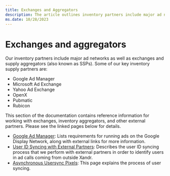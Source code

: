 ```yaml
---
title: Exchanges and Aggregators
description: The article outlines inventory partners include major ad networks as well as exchanges and supply aggregators which are also known as SSPs. 
ms.date: 10/28/2023
---
```


# Exchanges and aggregators

Our inventory partners include major ad networks as well as exchanges and supply aggregators (also known as SSPs). Some of our key inventory supply partners are:

- Google Ad Manager
- Microsoft Ad Exchange
- Yahoo Ad Exchange
- OpenX
- Pubmatic
- Rubicon

This section of the documentation contains reference information for working with exchanges, inventory aggregators, and other external partners. Please see the linked pages below for details.

- [Google Ad Manager](doubleclick-ad-exchange-adx.md): Lists requirements for running ads on the Google Display Network, along with external links for more information.
- [User ID Syncing with External Partners](user-id-syncing-with-external-partners.md): Describes the user ID syncing process that we perform with external partners in order to identify users in ad calls coming from outside Xandr.
- [Asynchronous Usersync Pixels](asynchronous-usersync-pixels.md): This page explains the process of user syncing.
